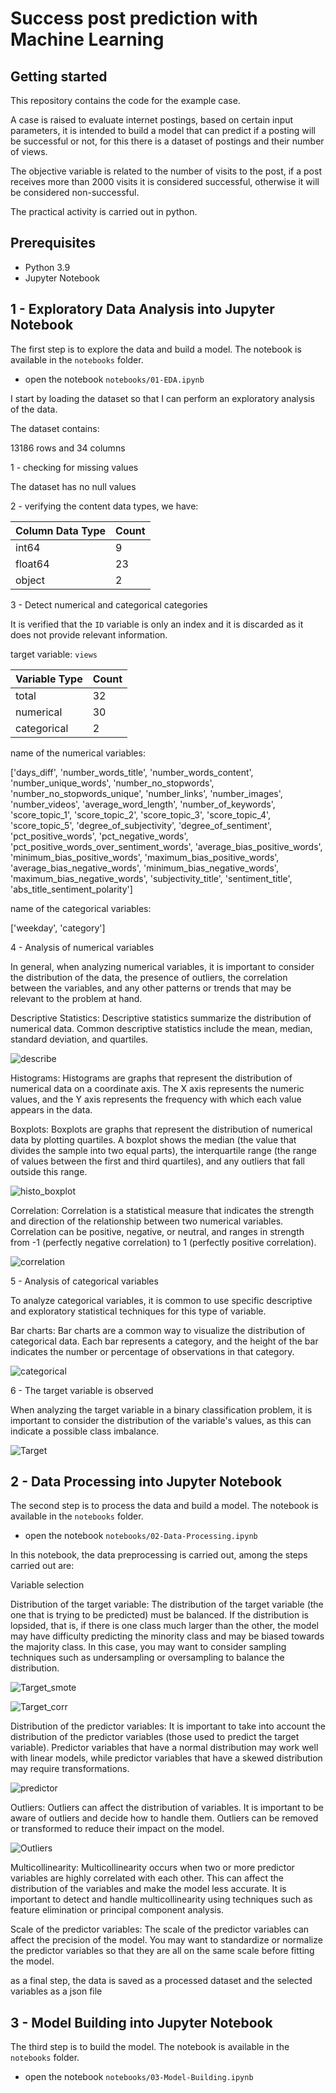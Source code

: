 # Success post prediction with Machine Learning

## Getting started

This repository contains the code for the example case.

A case is raised to evaluate internet postings, based on certain input parameters, it is intended to build a model that can predict if a posting will be successful or not, for this there is a dataset of postings and their number of views.

The objective variable is related to the number of visits to the post, if a post receives more than 2000 visits it is considered successful, otherwise it will be considered non-successful.

The practical activity is carried out in python.

## Prerequisites

- Python 3.9
- Jupyter Notebook


## 1 - Exploratory Data Analysis into Jupyter Notebook

The first step is to explore the data and build a model. The notebook is available in the `notebooks` folder.

- open the notebook `notebooks/01-EDA.ipynb`

I start by loading the dataset so that I can perform an exploratory analysis of the data.

The dataset contains:

13186 rows and 34 columns

1 - checking for missing values

The dataset has no null values

2 - verifying the content data types, we have:

| Column Data Type  | Count |
| ------------- | ------------- |
| int64  | 9  |
| float64  | 23  |
| object  | 2  |

3 - Detect numerical and categorical categories

It is verified that the `ID` variable is only an index and it is discarded as it does not provide relevant information.

target variable: `views`

| Variable Type  | Count |
| ------------- | ------------- |
| total  | 32  |
| numerical  | 30  |
| categorical  | 2  |

name of the numerical variables:

['days_diff', 'number_words_title', 'number_words_content', 'number_unique_words', 'number_no_stopwords', 'number_no_stopwords_unique', 'number_links', 'number_images', 'number_videos', 'average_word_length', 'number_of_keywords', 'score_topic_1', 'score_topic_2', 'score_topic_3', 'score_topic_4', 'score_topic_5', 'degree_of_subjectivity', 'degree_of_sentiment', 'pct_positive_words', 'pct_negative_words', 'pct_positive_words_over_sentiment_words', 'average_bias_positive_words', 'minimum_bias_positive_words', 'maximum_bias_positive_words', 'average_bias_negative_words', 'minimum_bias_negative_words', 'maximum_bias_negative_words', 'subjectivity_title', 'sentiment_title', 'abs_title_sentiment_polarity']

name of the categorical variables:

['weekday', 'category']

4 - Analysis of numerical variables

In general, when analyzing numerical variables, it is important to consider the distribution of the data, the presence of outliers, the correlation between the variables, and any other patterns or trends that may be relevant to the problem at hand.

Descriptive Statistics: Descriptive statistics summarize the distribution of numerical data. Common descriptive statistics include the mean, median, standard deviation, and quartiles.

![describe](./src/data/img/stats.png)

Histograms: Histograms are graphs that represent the distribution of numerical data on a coordinate axis. The X axis represents the numeric values, and the Y axis represents the frequency with which each value appears in the data.

Boxplots: Boxplots are graphs that represent the distribution of numerical data by plotting quartiles. A boxplot shows the median (the value that divides the sample into two equal parts), the interquartile range (the range of values between the first and third quartiles), and any outliers that fall outside this range.

![histo_boxplot](./src/data/img/histo_boxplot.png)

Correlation: Correlation is a statistical measure that indicates the strength and direction of the relationship between two numerical variables. Correlation can be positive, negative, or neutral, and ranges in strength from -1 (perfectly negative correlation) to 1 (perfectly positive correlation).

![correlation](./src/data/img/correlation.png)

5 - Analysis of categorical variables

To analyze categorical variables, it is common to use specific descriptive and exploratory statistical techniques for this type of variable.

Bar charts: Bar charts are a common way to visualize the distribution of categorical data. Each bar represents a category, and the height of the bar indicates the number or percentage of observations in that category.

![categorical](./src/data/img/categorical.png)

6 - The target variable is observed

When analyzing the target variable in a binary classification problem, it is important to consider the distribution of the variable's values, as this can indicate a possible class imbalance.

![Target](./src/data/img/target.png)


## 2 - Data Processing into Jupyter Notebook

The second step is to process the data and build a model. The notebook is available in the `notebooks` folder.

- open the notebook `notebooks/02-Data-Processing.ipynb`

In this notebook, the data preprocessing is carried out, among the steps carried out are:

Variable selection

Distribution of the target variable: The distribution of the target variable (the one that is trying to be predicted) must be balanced. If the distribution is lopsided, that is, if there is one class much larger than the other, the model may have difficulty predicting the minority class and may be biased towards the majority class. In this case, you may want to consider sampling techniques such as undersampling or oversampling to balance the distribution.

![Target_smote](./src/data/img/target_smote.png)

![Target_corr](./src/data/img/target_corr.png)


Distribution of the predictor variables: It is important to take into account the distribution of the predictor variables (those used to predict the target variable). Predictor variables that have a normal distribution may work well with linear models, while predictor variables that have a skewed distribution may require transformations.

![predictor](./src/data/img/feature_imp.png)

Outliers: Outliers can affect the distribution of variables. It is important to be aware of outliers and decide how to handle them. Outliers can be removed or transformed to reduce their impact on the model.

![Outliers](./src/data/img/outliers.png)

Multicollinearity: Multicollinearity occurs when two or more predictor variables are highly correlated with each other. This can affect the distribution of the variables and make the model less accurate. It is important to detect and handle multicollinearity using techniques such as feature elimination or principal component analysis.


Scale of the predictor variables: The scale of the predictor variables can affect the precision of the model. You may want to standardize or normalize the predictor variables so that they are all on the same scale before fitting the model.

as a final step, the data is saved as a processed dataset and the selected variables as a json file


## 3 - Model Building into Jupyter Notebook

The third step is to build the model. The notebook is available in the `notebooks` folder.

- open the notebook `notebooks/03-Model-Building.ipynb`

